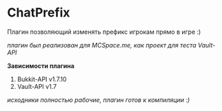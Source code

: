 # ChatPrefix
Плагин позволяющий изменять префикс игрокам прямо в игре :)

*плагин был реализован для MCSpace.me, как проект для теста Vault-API*

**Зависимости плагина**

  1. Bukkit-API v1.7.10
  2. Vault-API v1.7

*исходники полностью рабочие, плагин готов к компиляции :)*
